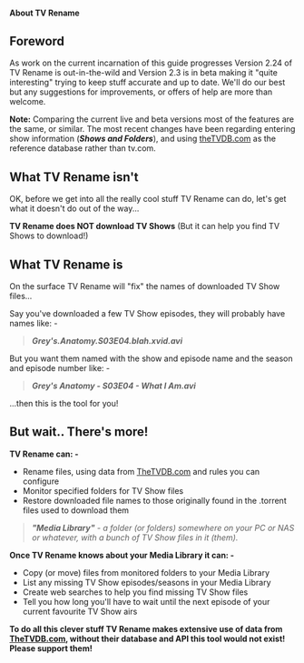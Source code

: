 #### About TV Rename

## Foreword ##
As work on the current incarnation of this guide progresses Version 2.24 of TV Rename is out-in-the-wild and Version 2.3 is in beta making it "quite interesting" trying to keep stuff accurate and up to date. We'll do our best but any suggestions for improvements, or offers of help are more than welcome.

**Note:** Comparing the current live and beta versions most of the features are the same, or similar. The most recent changes have been regarding entering show information (***Shows and Folders***), and using [theTVDB.com](http://thetvdb.com "Visit theTVDB.com") as the reference database rather than tv.com.

## What TV Rename isn't
OK, before we get into all the really cool stuff TV Rename can do, let's get what it doesn't do out of the way...

**TV Rename does NOT download TV Shows** (But it can help you find TV Shows to download!)

## What TV Rename is
On the surface TV Rename will "fix" the names of downloaded TV Show files...

Say you've downloaded a few TV Show episodes, they will probably have names like: -

> ***Grey's.Anatomy.S03E04.blah.xvid.avi***

But you want them named with the show and episode name and the season and episode number like: -

> ***Grey's Anatomy - S03E04 - What I Am.avi***

...then this is the tool for you!

## But wait.. There's more!
**TV Rename can: -**
* Rename files, using data from [TheTVDB.com](http://thetvdb.com "Visit thetvdb.com") and rules you can configure
* Monitor specified folders for TV Show files
* Restore downloaded file names to those originally found in the .torrent files used to download them

> ***"Media Library"** - a folder (or folders) somewhere on your PC or NAS or whatever, with a bunch of TV Show files in it (them).*

**Once TV Rename knows about your Media Library it can: -**
* Copy (or move) files from monitored folders to your Media Library
* List any missing TV Show episodes/seasons in your Media Library
* Create web searches to help you find missing TV Show files
* Tell you how long you'll have to wait until the next episode of your current favourite TV Show airs

**To do all this clever stuff TV Rename makes extensive use of data from [TheTVDB.com](http://thetvdb.com "Visit thetvdb.com"), without their database and API this tool would not exist! Please support them!**
